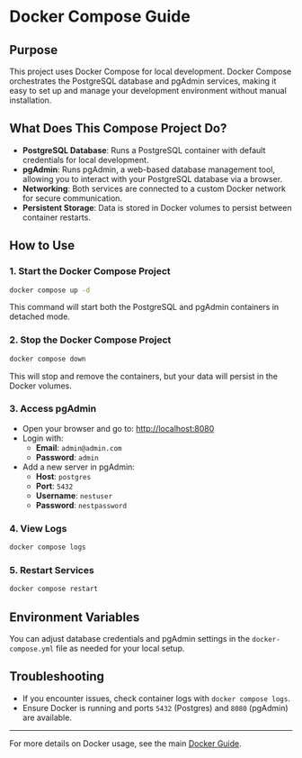 # Docker Compose Guide

## Purpose

This project uses Docker Compose for local development. Docker Compose orchestrates the PostgreSQL database and pgAdmin services, making it easy to set up and manage your development environment without manual installation.

## What Does This Compose Project Do?

- **PostgreSQL Database**: Runs a PostgreSQL container with default credentials for local development.
- **pgAdmin**: Runs pgAdmin, a web-based database management tool, allowing you to interact with your PostgreSQL database via a browser.
- **Networking**: Both services are connected to a custom Docker network for secure communication.
- **Persistent Storage**: Data is stored in Docker volumes to persist between container restarts.

## How to Use

### 1. Start the Docker Compose Project

```bash
docker compose up -d
```

This command will start both the PostgreSQL and pgAdmin containers in detached mode.

### 2. Stop the Docker Compose Project

```bash
docker compose down
```

This will stop and remove the containers, but your data will persist in the Docker volumes.

### 3. Access pgAdmin

- Open your browser and go to: [http://localhost:8080](http://localhost:8080)
- Login with:
  - **Email**: `admin@admin.com`
  - **Password**: `admin`
- Add a new server in pgAdmin:
  - **Host**: `postgres`
  - **Port**: `5432`
  - **Username**: `nestuser`
  - **Password**: `nestpassword`

### 4. View Logs

```bash
docker compose logs
```

### 5. Restart Services

```bash
docker compose restart
```

## Environment Variables

You can adjust database credentials and pgAdmin settings in the `docker-compose.yml` file as needed for your local setup.

## Troubleshooting

- If you encounter issues, check container logs with `docker compose logs`.
- Ensure Docker is running and ports `5432` (Postgres) and `8080` (pgAdmin) are available.

---

For more details on Docker usage, see the main [Docker Guide](./docker-guide.md).
